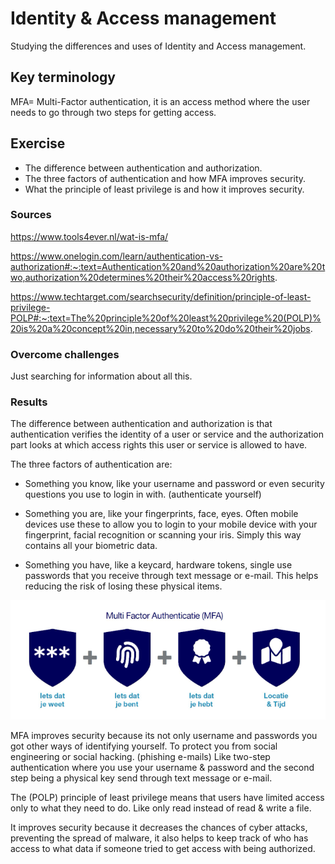 # Identity & Access management
Studying the differences and uses of Identity and Access management.

## Key terminology
MFA= Multi-Factor authentication, it is an access method where the user needs to go through two steps for getting access.

## Exercise
- The difference between authentication and authorization.
- The three factors of authentication and how MFA improves security.
- What the principle of least privilege is and how it improves security.

### Sources
https://www.tools4ever.nl/wat-is-mfa/

https://www.onelogin.com/learn/authentication-vs-authorization#:~:text=Authentication%20and%20authorization%20are%20two,authorization%20determines%20their%20access%20rights.

https://www.techtarget.com/searchsecurity/definition/principle-of-least-privilege-POLP#:~:text=The%20principle%20of%20least%20privilege%20(POLP)%20is%20a%20concept%20in,necessary%20to%20do%20their%20jobs.

### Overcome challenges
Just searching for information about all this.

### Results
The difference between authentication and authorization is that authentication verifies the identity of a user or service and the authorization part looks at which access rights this user or service is allowed to have.

The three factors of authentication are:

- Something you know, like your username and password or even security questions you use to login in with. (authenticate yourself)

- Something you are, like your fingerprints, face, eyes. Often mobile devices use these to allow you to login to your mobile device with your fingerprint, facial recognition or scanning your iris. Simply this way contains all your biometric data.

- Something you have, like a keycard, hardware tokens, single use passwords that you receive through text message or e-mail. This helps reducing the risk of losing these physical items.

![alt text](https://github.com/Techgrounds-Cloud-9/cloud-9-Ephraim52/blob/9ab15c9aed22c5e26e43c7662b038f1832b551fc/00_includes/week%203/assignment%201/Sec-03_MFA.png)

MFA improves security because its not only username and passwords you got other ways of identifying yourself. To protect you from social engineering or social hacking. (phishing e-mails) Like two-step authentication where you use your username & password and the second step being a physical key send through text message or e-mail.

The (POLP) principle of least privilege means that users have limited access only to what they need to do. Like only read instead of read & write a file. 

It improves security because it decreases the chances of cyber attacks, preventing the spread of malware, it also helps to keep track of who has access to what data if someone tried to get access with being authorized.
